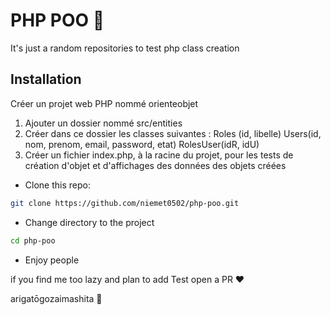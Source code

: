 ﻿# PHP POO 🔺

It's just a random repositories to test php class creation

## Installation

Créer un projet web PHP nommé orienteobjet
1. Ajouter un dossier nommé src/entities
2. Créer dans ce dossier les classes suivantes :
Roles (id, libelle)
Users(id, nom, prenom, email, password, etat)
RolesUser(idR, idU)
3. Créer un fichier index.php, à la racine du projet, pour les tests de création d'objet et d'affichages des données des objets créées

* Clone this repo:

```bash
git clone https://github.com/niemet0502/php-poo.git
```

* Change directory to the project

```bash
cd php-poo
```

* Enjoy people

if you find me too lazy and plan to add Test open a PR ❤️

arigatōgozaimashita 🔻
